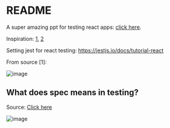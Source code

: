 # README

A super amazing ppt for testing react apps: [click here](https://docs.google.com/presentation/d/1EEKLMsFThljPzv_tJclohOE1eNR_032pF8qdslMP-Bc/edit#slide=id.g36c70dce5d_0_28).

Inspiration: [1](https://docs.google.com/presentation/d/1EEKLMsFThljPzv_tJclohOE1eNR_032pF8qdslMP-Bc/edit#slide=id.g381442dd5f_0_1), [2](https://jestjs.io/docs/snapshot-testing)

Setting jest for react testing: https://jestjs.io/docs/tutorial-react

From source [1]:

![image](https://user-images.githubusercontent.com/31458531/177586439-f05c2637-6440-49fc-8a5b-924d4c9315cf.png)

## What does spec means in testing?

Source: [Click here](https://stackoverflow.com/a/40222901/10012446)

![image](https://user-images.githubusercontent.com/31458531/210087668-4d3f1e5a-7e4d-4e86-a713-5beca9a6f5d7.png)
